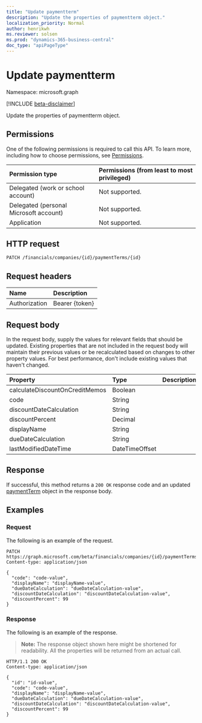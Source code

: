 ```yaml
---
title: "Update paymentterm"
description: "Update the properties of paymentterm object."
localization_priority: Normal
author: henrikwh
ms.reviewer: solsen
ms.prod: "dynamics-365-business-central"
doc_type: "apiPageType"
---
```


# Update paymentterm

Namespace: microsoft.graph

[!INCLUDE [beta-disclaimer](../../includes/beta-disclaimer.md)]

Update the properties of paymentterm object.

## Permissions

One of the following permissions is required to call this API. To learn more, including how to choose permissions, see [Permissions](/graph/permissions-reference).

| Permission type                        | Permissions (from least to most privileged) |
|:---------------------------------------|:--------------------------------------------|
| Delegated (work or school account)     | Not supported. |
| Delegated (personal Microsoft account) | Not supported. |
| Application                            | Not supported. |

## HTTP request

<!-- { "blockType": "ignored" } -->

```http
PATCH /financials/companies/{id}/paymentTerms/{id}
```

## Request headers

| Name       | Description|
|:-----------|:-----------|
| Authorization | Bearer {token} |

## Request body

In the request body, supply the values for relevant fields that should be updated. Existing properties that are not included in the request body will maintain their previous values or be recalculated based on changes to other property values. For best performance, don't include existing values that haven't changed.

| Property     | Type        | Description |
|:-------------|:------------|:------------|
|calculateDiscountOnCreditMemos|Boolean||
|code|String||
|discountDateCalculation|String||
|discountPercent|Decimal||
|displayName|String||
|dueDateCalculation|String||
|lastModifiedDateTime|DateTimeOffset||

## Response

If successful, this method returns a `200 OK` response code and an updated [paymentTerm](../resources/dynamics-paymentterm.md) object in the response body.

## Examples

### Request

The following is an example of the request.
<!-- {
  "blockType": "request",
  "name": "update_paymentterm"
}-->

```http
PATCH https://graph.microsoft.com/beta/financials/companies/{id}/paymentTerms/{id}
Content-type: application/json

{
  "code": "code-value",
  "displayName": "displayName-value",
  "dueDateCalculation": "dueDateCalculation-value",
  "discountDateCalculation": "discountDateCalculation-value",
  "discountPercent": 99
}
```

### Response

The following is an example of the response.

> **Note:** The response object shown here might be shortened for readability. All the properties will be returned from an actual call.

<!-- {
  "blockType": "response",
  "truncated": true,
  "@odata.type": "microsoft.graph.paymentTerm"
} -->

```http
HTTP/1.1 200 OK
Content-type: application/json

{
  "id": "id-value",
  "code": "code-value",
  "displayName": "displayName-value",
  "dueDateCalculation": "dueDateCalculation-value",
  "discountDateCalculation": "discountDateCalculation-value",
  "discountPercent": 99
}
```

<!-- uuid: 16cd6b66-4b1a-43a1-adaf-3a886856ed98
2019-02-04 14:57:30 UTC -->
<!-- {
  "type": "#page.annotation",
  "description": "Update paymentterm",
  "keywords": "",
  "section": "documentation",
  "tocPath": ""
}-->